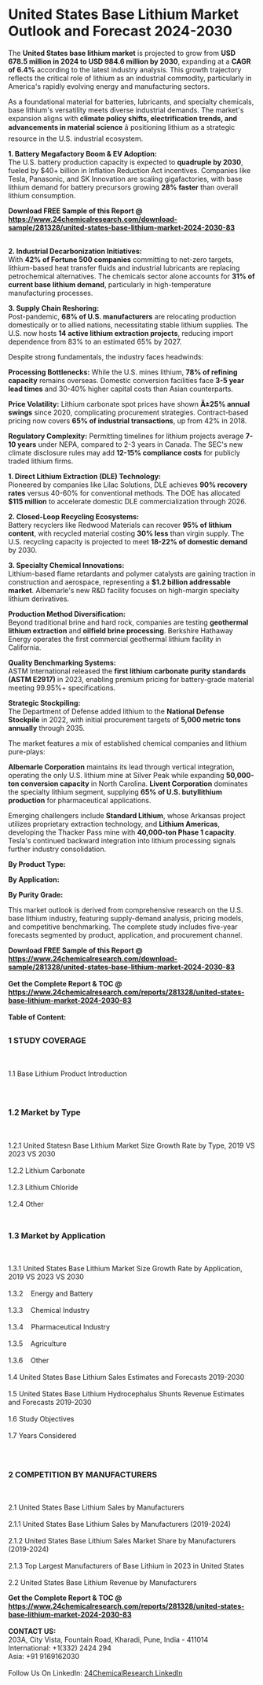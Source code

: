 <h1>United States Base Lithium Market Outlook and Forecast 2024-2030</h1><p>The <strong>United States base lithium market</strong> is projected to grow from <strong>USD 678.5 million in 2024 to USD 984.6 million by 2030</strong>, expanding at a <strong>CAGR of 6.4%</strong> according to the latest industry analysis. This growth trajectory reflects the critical role of lithium as an industrial commodity, particularly in America's rapidly evolving energy and manufacturing sectors.</p><p>As a foundational material for batteries, lubricants, and specialty chemicals, base lithium's versatility meets diverse industrial demands. The market's expansion aligns with <strong>climate policy shifts, electrification trends, and advancements in material science</strong> â positioning lithium as a strategic resource in the U.S. industrial ecosystem.</p><p><strong>1. Battery Megafactory Boom &amp; EV Adoption:</strong><br>
The U.S. battery production capacity is expected to <strong>quadruple by 2030</strong>, fueled by $40+ billion in Inflation Reduction Act incentives. Companies like Tesla, Panasonic, and SK Innovation are scaling gigafactories, with base lithium demand for battery precursors growing <strong>28% faster</strong> than overall lithium consumption.</p><div><b>Download FREE Sample of this Report @ 
            <a href="https://www.24chemicalresearch.com/download-sample/281328/united-states-base-lithium-market-2024-2030-83">
            https://www.24chemicalresearch.com/download-sample/281328/united-states-base-lithium-market-2024-2030-83</a></b></div><br><p><strong>2. Industrial Decarbonization Initiatives:</strong><br>
With <strong>42% of Fortune 500 companies</strong> committing to net-zero targets, lithium-based heat transfer fluids and industrial lubricants are replacing petrochemical alternatives. The chemicals sector alone accounts for <strong>31% of current base lithium demand</strong>, particularly in high-temperature manufacturing processes.</p><p><strong>3. Supply Chain Reshoring:</strong><br>
Post-pandemic, <strong>68% of U.S. manufacturers</strong> are relocating production domestically or to allied nations, necessitating stable lithium supplies. The U.S. now hosts <strong>14 active lithium extraction projects</strong>, reducing import dependence from 83% to an estimated 65% by 2027.</p><p>Despite strong fundamentals, the industry faces headwinds:</p><p><strong>Processing Bottlenecks:</strong> While the U.S. mines lithium, <strong>78% of refining capacity</strong> remains overseas. Domestic conversion facilities face <strong>3-5 year lead times</strong> and 30-40% higher capital costs than Asian counterparts.</p><p><strong>Price Volatility:</strong> Lithium carbonate spot prices have shown <strong>Â±25% annual swings</strong> since 2020, complicating procurement strategies. Contract-based pricing now covers <strong>65% of industrial transactions</strong>, up from 42% in 2018.</p><p><strong>Regulatory Complexity:</strong> Permitting timelines for lithium projects average <strong>7-10 years</strong> under NEPA, compared to 2-3 years in Canada. The SEC's new climate disclosure rules may add <strong>12-15% compliance costs</strong> for publicly traded lithium firms.</p><p><strong>1. Direct Lithium Extraction (DLE) Technology:</strong><br>
Pioneered by companies like Lilac Solutions, DLE achieves <strong>90% recovery rates</strong> versus 40-60% for conventional methods. The DOE has allocated <strong>$115 million</strong> to accelerate domestic DLE commercialization through 2026.</p><p><strong>2. Closed-Loop Recycling Ecosystems:</strong><br>
Battery recyclers like Redwood Materials can recover <strong>95% of lithium content</strong>, with recycled material costing <strong>30% less</strong> than virgin supply. The U.S. recycling capacity is projected to meet <strong>18-22% of domestic demand</strong> by 2030.</p><p><strong>3. Specialty Chemical Innovations:</strong><br>
Lithium-based flame retardants and polymer catalysts are gaining traction in construction and aerospace, representing a <strong>$1.2 billion addressable market</strong>. Albemarle's new R&amp;D facility focuses on high-margin specialty lithium derivatives.</p><p><strong>Production Method Diversification:</strong><br>
    Beyond traditional brine and hard rock, companies are testing <strong>geothermal lithium extraction</strong> and <strong>oilfield brine processing</strong>. Berkshire Hathaway Energy operates the first commercial geothermal lithium facility in California.</p><p><strong>Quality Benchmarking Systems:</strong><br>
    ASTM International released the <strong>first lithium carbonate purity standards (ASTM E2917)</strong> in 2023, enabling premium pricing for battery-grade material meeting 99.95%+ specifications.</p><p><strong>Strategic Stockpiling:</strong><br>
    The Department of Defense added lithium to the <strong>National Defense Stockpile</strong> in 2022, with initial procurement targets of <strong>5,000 metric tons annually</strong> through 2035.</p><p>The market features a mix of established chemical companies and lithium pure-plays:</p><p><strong>Albemarle Corporation</strong> maintains its lead through vertical integration, operating the only U.S. lithium mine at Silver Peak while expanding <strong>50,000-ton conversion capacity</strong> in North Carolina. <strong>Livent Corporation</strong> dominates the specialty lithium segment, supplying <strong>65% of U.S. butyllithium production</strong> for pharmaceutical applications.</p><p>Emerging challengers include <strong>Standard Lithium</strong>, whose Arkansas project utilizes proprietary extraction technology, and <strong>Lithium Americas</strong>, developing the Thacker Pass mine with <strong>40,000-ton Phase 1 capacity</strong>. Tesla's continued backward integration into lithium processing signals further industry consolidation.</p><p><strong>By Product Type:</strong></p><p><strong>By Application:</strong></p><p><strong>By Purity Grade:</strong></p><p>This market outlook is derived from comprehensive research on the U.S. base lithium industry, featuring supply-demand analysis, pricing models, and competitive benchmarking. The complete study includes five-year forecasts segmented by product, application, and procurement channel.</p><div><b>Download FREE Sample of this Report @ 
            <a href="https://www.24chemicalresearch.com/download-sample/281328/united-states-base-lithium-market-2024-2030-83">
            https://www.24chemicalresearch.com/download-sample/281328/united-states-base-lithium-market-2024-2030-83</a></b></div><br><div><b>Get the Complete Report & TOC @ 
            <a href="https://www.24chemicalresearch.com/reports/281328/united-states-base-lithium-market-2024-2030-83">
            https://www.24chemicalresearch.com/reports/281328/united-states-base-lithium-market-2024-2030-83</a></b></div><br>
            <b>Table of Content:</b><p><h2><span style="font-size:16px"><strong>1 STUDY COVERAGE</strong></span></h2><br />
<p>1.1 Base Lithium Product Introduction</p><br />
<h2><span style="font-size:16px"><strong>1.2 Market by Type</strong></span></h2><br />
<p>1.2.1 United Statesn Base Lithium Market Size Growth Rate by Type, 2019 VS 2023 VS 2030<br /><br />
1.2.2 Lithium Carbonate&nbsp;&nbsp; &nbsp;<br /><br />
1.2.3 Lithium Chloride<br /><br />
1.2.4 Other<br /><br />
<h2><span style="font-size:16px"><strong>1.3 Market by Application</strong></span></h2><br />
<p>1.3.1 United States Base Lithium Market Size Growth Rate by Application, 2019 VS 2023 VS 2030<br /><br />
1.3.2&nbsp;&nbsp; &nbsp;Energy and Battery<br /><br />
1.3.3&nbsp;&nbsp; &nbsp;Chemical Industry<br /><br />
1.3.4&nbsp;&nbsp; &nbsp;Pharmaceutical Industry<br /><br />
1.3.5&nbsp;&nbsp; &nbsp;Agriculture<br /><br />
1.3.6&nbsp;&nbsp; &nbsp;Other<br /><br />
1.4 United States Base Lithium Sales Estimates and Forecasts 2019-2030<br /><br />
1.5 United States Base Lithium Hydrocephalus Shunts Revenue Estimates and Forecasts 2019-2030<br /><br />
1.6 Study Objectives<br /><br />
1.7 Years Considered</p><br />
<h2><span style="font-size:16px"><strong>2 COMPETITION BY MANUFACTURERS</strong></span></h2><br />
<p>2.1 United States Base Lithium Sales by Manufacturers<br /><br />
2.1.1 United States Base Lithium Sales by Manufacturers (2019-2024)<br /><br />
2.1.2 United States Base Lithium Sales Market Share by Manufacturers (2019-2024)<br /><br />
2.1.3 Top Largest Manufacturers of Base Lithium in 2023 in United States<br /><br />
2.2 United States Base Lithium Revenue by Manufacturers<b</p><div><b>Get the Complete Report & TOC @ 
            <a href="https://www.24chemicalresearch.com/reports/281328/united-states-base-lithium-market-2024-2030-83">
            https://www.24chemicalresearch.com/reports/281328/united-states-base-lithium-market-2024-2030-83</a></b></div><br><b>CONTACT US:</b><br>
            203A, City Vista, Fountain Road, Kharadi, Pune, India - 411014<br>
            International: +1(332) 2424 294<br>
            Asia: +91 9169162030 <br><br>
            Follow Us On LinkedIn: <a href="https://www.linkedin.com/company/24chemicalresearch/">24ChemicalResearch LinkedIn</a>